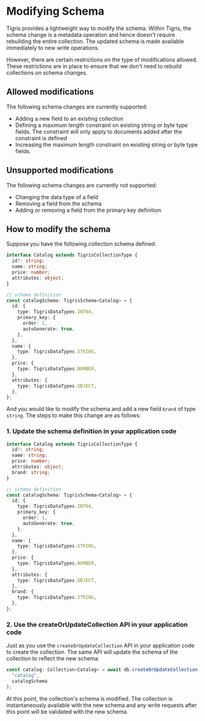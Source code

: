 # Modifying Schema

Tigris provides a lightweight way to modify the schema. Within Tigris, the
schema change is a metadata operation and hence doesn't require rebuilding
the entire collection. The updated schema is made available immediately to
new write operations.

However, there are certain restrictions on the type of modifications allowed.
These restrictions are in place to ensure that we don't need to rebuild
collections on schema changes.

## Allowed modifications

The following schema changes are currently supported:

- Adding a new field to an existing collection
- Defining a maximum length constraint on existing string or byte type
  fields. The constraint will only apply to documents added after the
  constraint is defined
- Increasing the maximum length constraint on existing string or byte type
  fields.

## Unsupported modifications

The following schema changes are currently not supported:

- Changing the data type of a field
- Removing a field from the schema
- Adding or removing a field from the primary key definition

## How to modify the schema

Suppose you have the following collection schema defined:

```ts title="Existing Schema Definition"
interface Catalog extends TigrisCollectionType {
  id?: string;
  name: string;
  price: number;
  attributes: object;
}

// schema definition
const catalogSchema: TigrisSchema<Catalog> = {
  id: {
    type: TigrisDataTypes.INT64,
    primary_key: {
      order: 1,
      autoGenerate: true,
    },
  },
  name: {
    type: TigrisDataTypes.STRING,
  },
  price: {
    type: TigrisDataTypes.NUMBER,
  },
  attributes: {
    type: TigrisDataTypes.OBJECT,
  },
};
```

And you would like to modify the schema and add a new field `brand` of type
`string`. The steps to make this change are as follows:

### 1. Update the schema definition in your application code

```ts title="New Schema Definition"
interface Catalog extends TigrisCollectionType {
  id?: string;
  name: string;
  price: number;
  attributes: object;
  brand: string;
}

// schema definition
const catalogSchema: TigrisSchema<Catalog> = {
  id: {
    type: TigrisDataTypes.INT64,
    primary_key: {
      order: 1,
      autoGenerate: true,
    },
  },
  name: {
    type: TigrisDataTypes.STRING,
  },
  price: {
    type: TigrisDataTypes.NUMBER,
  },
  attributes: {
    type: TigrisDataTypes.OBJECT,
  },
  brand: {
    type: TigrisDataTypes.STRING,
  },
};
```

### 2. Use the createOrUpdateCollection API in your application code

Just as you use the `createOrUpdateCollection` API in your application code
to create the collection. The same API will update the schema of the
collection to reflect the new schema.

```ts
const catalog: Collection<Catalog> = await db.createOrUpdateCollection(
  "catalog",
  catalogSchema
);
```

At this point, the collection's schema is modified. The collection is
instantaneously available with the new schema and any write requests after
this point will be validated with the new schema.
